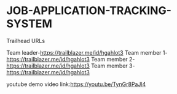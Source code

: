 # JOB-APPLICATION-TRACKING-SYSTEM

Trailhead URLs

Team leader-https://trailblazer.me/id/hgahlot3
Team member 1-https://trailblazer.me/id/hgahlot3
Team member 2-https://trailblazer.me/id/hgahlot3
Team member 3-https://trailblazer.me/id/hgahlot3

youtube demo video link:https://youtu.be/TynGr8PaJl4
